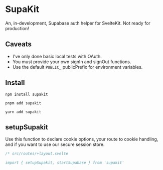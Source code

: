 # SupaKit

An, in-development, Supabase auth helper for SvelteKit. Not ready for production!

## Caveats

- I've only done basic local tests with OAuth.
- You must provide your own signIn and signOut functions.
- Use the default `PUBLIC_` publicPrefix for environment variables.

## Install

`npm install supakit`

`pnpm add supakit`

`yarn add supakit`


## setupSupakit

Use this function to declare cookie options, your route to cookie handling, and if you want to use our secure session store.

```js
/* src/routes/+layout.svelte

import { setupSupakit, startSupabase } from 'supakit'
```
